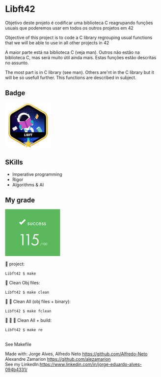 # Libft42

Objetivo deste projeto é codificar uma biblioteca C reagrupando funções usuais que poderemos usar em todos os outros projetos em 42

Objective of this project is to code a C library regrouping usual functions that we will be able to use in all other projects in 42<br/>

A maior parte está na biblioteca C (veja man).  Outros não estão na biblioteca C, mas será muito útil ainda mais.  Estas funções estão descritas no assunto.

The most part is in C library (see man). Others are'nt in the C library but it will be so usefull further. This functions are described in subject.<br/>

## Badge

<img src="libftm.png">

## SKills

 - Imperative programming
 - Rigor
 - Algorithms & AI

 ## My grade

 <img src="score_libft.png"> 

🚧 project:<br/>
```
Libft42 $ make
```
:shower: Clean Obj files:<br/>
```
Libft42 $ make clean
```
:shower: :shower: Clean All (obj files + binary):<br/>
```
Libft42 $ make fclean
```
:shower: :shower: 🚧 Clean All + build:<br/>
```
Libft42 $ make re
```

<br/>See Makefile<br/>

Made with: Jorge Alves, 
           Alfredo Neto https://github.com/Alfredo-Neto <br />
           Alexandre Zamarion https://github.com/alezamarion <br />
See my LinkedIn:https://www.linkedin.com/in/jorge-eduardo-alves-094b4331/
